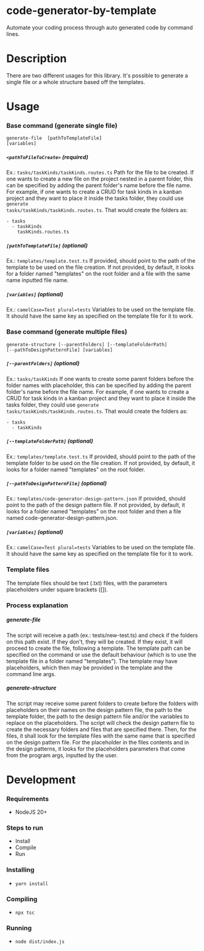 # code-generator-by-template
Automate your coding process through auto generated code by command lines.

# Description
There are two different usages for this library. It's possible to generate a single file or a whole structure based off the templates.

# Usage

### Base command (generate single file)
<code>generate-file <pathToFileToCreate> [pathToTemplateFile] [variables]</code>

##### <code>\<pathToFileToCreate\></code> (required)
Ex.: <code>tasks/taskKinds/taskKinds.routes.ts</code>
Path for the file to be created. If one wants to create a new file on the project nested in a parent folder, this can be specified by adding the parent folder's name before the file name. For example, if one wants to create a CRUD for task kinds in a kanban project and they want to place it inside the tasks folder, they could use <code>generate tasks/taskKinds/taskKinds.routes.ts</code>. That would create the folders as:

```
- tasks
  - taskKinds
    taskKinds.routes.ts
```

##### <code>[pathToTemplateFile]</code> (optional)
Ex.: <code>templates/template.test.ts</code>
If provided, should point to the path of the template to be used on the file creation. If not provided, by default, it looks for a folder named "templates" on the root folder and a file with the same name inputted file name.

##### <code>[variables]</code> (optional)
Ex.: <code>camelCase=Test plural=tests</code>
Variables to be used on the template file. It should have the same key as specified on the template file for it to work.

### Base command (generate multiple files)
<code>generate-structure [--parentFolders] [--templateFolderPath] [--pathToDesignPatternFile] [variables]</code>

##### <code>[--parentFolders]</code> (optional)
Ex.: <code>tasks/taskKinds</code>
If one wants to create some parent folders before the folder names with placeholder, this can be specified by adding the parent folder's name before the file name. For example, if one wants to create a CRUD for task kinds in a kanban project and they want to place it inside the tasks folder, they could use <code>generate tasks/taskKinds/taskKinds.routes.ts</code>. That would create the folders as:

```
- tasks
  - taskKinds
```

##### <code>[--templateFolderPath]</code> (optional)
Ex.: <code>templates/template.test.ts</code>
If provided, should point to the path of the template folder to be used on the file creation. If not provided, by default, it looks for a folder named "templates" on the root folder.

##### <code>[--pathToDesignPatternFile]</code> (optional)
Ex.: <code>templates/code-generator-design-pattern.json</code>
If provided, should point to the path of the design pattern file. If not provided, by default, it looks for a folder named "templates" on the root folder and then a file named code-generator-design-pattern.json.

##### <code>[variables]</code> (optional)
Ex.: <code>camelCase=Test plural=tests</code>
Variables to be used on the template file. It should have the same key as specified on the template file for it to work.

### Template files
The template files should be text (.txt) files, with the parameters placeholders under square brackets ([]).

### Process explanation

##### generate-file

The script will receive a path (ex.: tests/new-test.ts) and check if the folders on this path exist. If they don't, they will be created. If they exist, it will proceed to create the file, following a template. The template path can be specified on the command or use the default behaviour (which is to use the template file in a folder named "templates"). The template may have placeholders, which then may be provided in the template and the command line args.

##### generate-structure

The script may receive some parent folders to create before the folders with placeholders on their names on the design pattern file, the path to the template folder, the path to the design pattern file and/or the variables to replace on the placeholders. The script will check the design pattern file to create the necessary folders and files that are specified there. Then, for the files, it shall look for the template files with the same name that is specified on the design pattern file. For the placeholder in the files contents and in the design patterns, it looks for the placeholders parameters that come from the program args, inputted by the user.

# Development

### Requirements
- NodeJS 20+

### Steps to run
- Install
- Compile
- Run

### Installing
- <code>yarn install</code>

### Compiling
- <code>npx tsc</code>

### Running
- <code>node dist/index.js</code>